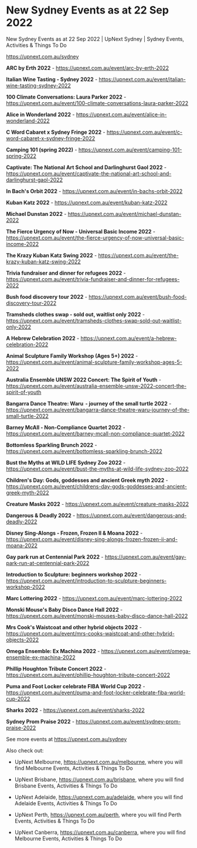 # New Sydney Events as at 22 Sep 2022
New Sydney Events as at 22 Sep 2022 | UpNext Sydney | Sydney Events, Activities &amp; Things To Do

https://upnext.com.au/sydney


**ARC by Erth 2022** - https://upnext.com.au/event/arc-by-erth-2022

**Italian Wine Tasting - Sydney 2022** - https://upnext.com.au/event/italian-wine-tasting-sydney-2022

**100 Climate Conversations: Laura Parker 2022** - https://upnext.com.au/event/100-climate-conversations-laura-parker-2022

**Alice in Wonderland 2022** - https://upnext.com.au/event/alice-in-wonderland-2022

**C Word Cabaret x Sydney Fringe 2022** - https://upnext.com.au/event/c-word-cabaret-x-sydney-fringe-2022

**Camping 101 (spring 2022)** - https://upnext.com.au/event/camping-101-spring-2022

**Captivate: The National Art School and Darlinghurst Gaol 2022** - https://upnext.com.au/event/captivate-the-national-art-school-and-darlinghurst-gaol-2022

**In Bach's Orbit 2022** - https://upnext.com.au/event/in-bachs-orbit-2022

**Kuban Katz 2022** - https://upnext.com.au/event/kuban-katz-2022

**Michael Dunstan 2022** - https://upnext.com.au/event/michael-dunstan-2022

**The Fierce Urgency of Now - Universal Basic Income 2022** - https://upnext.com.au/event/the-fierce-urgency-of-now-universal-basic-income-2022

**The Krazy Kuban Katz Swing 2022** - https://upnext.com.au/event/the-krazy-kuban-katz-swing-2022

**Trivia fundraiser and dinner for refugees 2022** - https://upnext.com.au/event/trivia-fundraiser-and-dinner-for-refugees-2022

**Bush food discovery tour 2022** - https://upnext.com.au/event/bush-food-discovery-tour-2022

**Tramsheds clothes swap - sold out, waitlist only 2022** - https://upnext.com.au/event/tramsheds-clothes-swap-sold-out-waitlist-only-2022

**A Hebrew Celebration 2022** - https://upnext.com.au/event/a-hebrew-celebration-2022

**Animal Sculpture Family Workshop (Ages 5+) 2022** - https://upnext.com.au/event/animal-sculpture-family-workshop-ages-5-2022

**Australia Ensemble UNSW 2022 Concert: The Spirit of Youth** - https://upnext.com.au/event/australia-ensemble-unsw-2022-concert-the-spirit-of-youth

**Bangarra Dance Theatre: Waru  - journey of the small turtle 2022** - https://upnext.com.au/event/bangarra-dance-theatre-waru-journey-of-the-small-turtle-2022

**Barney McAll - Non-Compliance Quartet 2022** - https://upnext.com.au/event/barney-mcall-non-compliance-quartet-2022

**Bottomless Sparkling Brunch 2022** - https://upnext.com.au/event/bottomless-sparkling-brunch-2022

**Bust the Myths at WILD LIFE Sydney Zoo 2022** - https://upnext.com.au/event/bust-the-myths-at-wild-life-sydney-zoo-2022

**Children's Day: Gods, goddesses and ancient Greek myth 2022** - https://upnext.com.au/event/childrens-day-gods-goddesses-and-ancient-greek-myth-2022

**Creature Masks 2022** - https://upnext.com.au/event/creature-masks-2022

**Dangerous & Deadly 2022** - https://upnext.com.au/event/dangerous-and-deadly-2022

**Disney Sing-Alongs - Frozen, Frozen II & Moana 2022** - https://upnext.com.au/event/disney-sing-alongs-frozen-frozen-ii-and-moana-2022

**Gay park run at Centennial Park 2022** - https://upnext.com.au/event/gay-park-run-at-centennial-park-2022

**Introduction to Sculpture: beginners workshop 2022** - https://upnext.com.au/event/introduction-to-sculpture-beginners-workshop-2022

**Marc Lottering 2022** - https://upnext.com.au/event/marc-lottering-2022

**Monski Mouse's Baby Disco Dance Hall 2022** - https://upnext.com.au/event/monski-mouses-baby-disco-dance-hall-2022

**Mrs Cook's Waistcoat and other hybrid objects 2022** - https://upnext.com.au/event/mrs-cooks-waistcoat-and-other-hybrid-objects-2022

**Omega Ensemble: Ex Machina 2022** - https://upnext.com.au/event/omega-ensemble-ex-machina-2022

**Phillip Houghton Tribute Concert 2022** - https://upnext.com.au/event/phillip-houghton-tribute-concert-2022

**Puma and Foot Locker celebrate FIBA World Cup 2022** - https://upnext.com.au/event/puma-and-foot-locker-celebrate-fiba-world-cup-2022

**Sharks 2022** - https://upnext.com.au/event/sharks-2022

**Sydney Prom Praise 2022** - https://upnext.com.au/event/sydney-prom-praise-2022



See more events at https://upnext.com.au/sydney


Also check out:

* UpNext Melbourne, https://upnext.com.au/melbourne, where you will find Melbourne Events, Activities & Things To Do

* UpNext Brisbane, https://upnext.com.au/brisbane, where you will find Brisbane Events, Activities & Things To Do

* UpNext Adelaide, https://upnext.com.au/adelaide, where you will find Adelaide Events, Activities & Things To Do

* UpNext Perth, https://upnext.com.au/perth, where you will find Perth Events, Activities & Things To Do

* UpNext Canberra, https://upnext.com.au/canberra, where you will find Melbourne Events, Activities & Things To Do